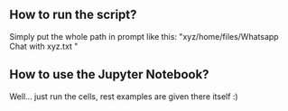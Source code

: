 ##  How to run the script?

Simply put the whole path in prompt like this: "xyz/home/files/Whatsapp Chat with xyz.txt "

## How to use the Jupyter Notebook?

Well... just run the cells, rest examples are given there itself :)

